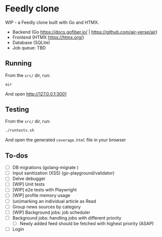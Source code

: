 # Feedly clone

WIP - a Feedly clone built with Go and HTMX.

- Backend (Go https://docs.gofiber.io/ | https://github.com/air-verse/air)
- Frontend (HTMX https://htmx.org/)
- Database (SQLite)
- Job queue: TBD

## Running

From the `src/` dir, run:

```sh
air
```

And open http://127.0.0.1:3001

## Testing

From the `src/` dir, run:

```sh
./runtests.sh
```

And open the generated `coverage.html` file in your browser

## To-dos

- [ ] DB migrations (golang-migrate )
- [ ] Input sanitization (XSS) (go-playground/validator)
- [ ] Delve debugger
- [ ] [WIP] Unit tests
- [ ] [WIP] e2e tests with Playwright
- [ ] [WIP] profile memory usage
- [ ] (un)marking an individual article as Read
- [ ] Group news sources by category
- [ ] [WIP] Background jobs: job scheduler
- [ ] Background jobs: handling jobs with different priority
  - [ ] Newly added feed should be fetched with highest priority (ASAP)
- [ ] Login

